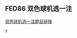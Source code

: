 ## **FED86** **双色球机选一注**

[双色球机选一注题目链接](https://www.nowcoder.com/practice/4d712994d0364a159f8169b7b0e74d04?tpId=2&tqId=38372&ru=/exam/oj)

1 